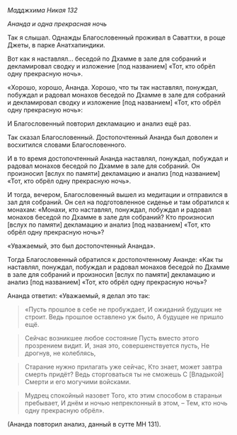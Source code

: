 *Мадджхима Никая 132*

*Ананда и одна прекрасная ночь*

Так я слышал\. Однажды Благословенный проживал в Саваттхи, в роще Джеты, в парке Анатхапиндики\.





Вот как я наставлял… беседой по Дхамме в зале для собраний и декламировал сводку и изложение \[под названием\] «Тот, кто обрёл одну прекрасную ночь»\.

«Хорошо, хорошо, Ананда\. Хорошо, что ты так наставлял, понуждал, побуждал и радовал монахов беседой по Дхамме в зале для собраний и декламировал сводку и изложение \[под названием\] «Тот, кто обрёл одну прекрасную ночь»:


И Благословенный повторил декламацию и анализ ещё раз\.           


Так сказал Благословенный\. Достопочтенный Ананда был доволен и восхитился словами Благословенного\.

И в то время достопочтенный Ананда наставлял, понуждал, побуждал и радовал монахов беседой по Дхамме в зале для собраний\. Он произносил \[вслух по памяти\] декламацию и анализ \[под названием\] «Тот, кто обрёл одну прекрасную ночь»\.

И тогда, вечером, Благословенный вышел из медитации и отправился в зал для собраний\. Он сел на подготовленное сиденье и там обратился к монахам: «Монахи, кто наставлял, понуждал, побуждал и радовал монахов беседой по Дхамме в зале для собраний? Кто произносил \[вслух по памяти\] декламацию и анализ \[под названием\] «Тот, кто обрёл одну прекрасную ночь»?

«Уважаемый, это был достопочтенный Ананда»\.

Тогда Благословенный обратился к достопочтенному Ананде: «Как ты наставлял, понуждал, побуждал и радовал монахов беседой по Дхамме в зале для собраний и произносил \[вслух по памяти\] декламацию и анализ \[под названием\] «Тот, кто обрёл одну прекрасную ночь»?

Ананда ответил: «Уважаемый, я делал это так:

> «Пусть прошлое в себе не пробуждает,
> И ожиданий будущих не строит\.
> Ведь прошлое оставлено уж было,
> А будущее не пришло ещё\.

> Сейчас возникшее любое состояние
> Пусть вместо этого прозрением видит\.
> И, зная это, совершенствуется пусть,
> Не дрогнув, не колеблясь,

> Старание нужно прилагать уже сейчас,
> Кто знает, может завтра смерть придёт?
> Ведь сторговаться ты не сможешь
> C \[Владыкой\] Смерти и его могучими войсками\.

> Мудрец спокойный назовет
> Того, кто этим способом в стараньи пребывает,
> И днём и ночью непреклонный в этом, –
> Тем, кто ночь одну прекрасную обрёл»\.

\(Ананда повторил анализ, данный в сутте МН 131\)\.  

  

     

     

       

       
